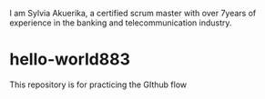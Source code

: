 I am Sylvia Akuerika, a certified scrum master with over 7years of experience in the banking and telecommunication industry.
# hello-world883
This repository is for practicing the GIthub flow
